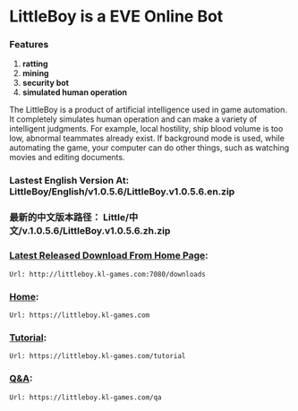 
# LittleBoy is a EVE Online Bot


### Features
   1. **ratting**
   2. **mining**
   3. **security bot**
   4. **simulated human operation**

 

The LittleBoy is a product of artificial intelligence used in game automation. It completely simulates human operation and can make a variety of intelligent judgments. For example, local hostility, ship blood volume is too low, abnormal teammates already exist. If background mode is used, while automating the game, your computer can do other things, such as watching movies and editing documents.



### Lastest English Version At: LittleBoy/English/v1.0.5.6/LittleBoy.v1.0.5.6.en.zip


### 最新的中文版本路径：          Little/中文/v.1.0.5.6/LittleBoy.v1.0.5.6.zh.zip


 

### [Latest Released Download From Home Page]: 
    Url: http://littleboy.kl-games.com:7080/downloads


### [Home]: 
    Url: https://littleboy.kl-games.com


### [Tutorial]: 
    Url: https://littleboy.kl-games.com/tutorial


### [Q&A]: 
    Url: https://littleboy.kl-games.com/qa




[Latest Released Download From Home Page]: http://littleboy.kl-games.com:7080/downloads
[Home]: https://littleboy.kl-games.com
[Tutorial]: https://littleboy.kl-games.com/tutorial
[Q&A]: https://littleboy.kl-games.com/qa



